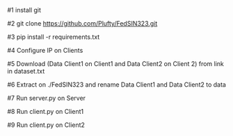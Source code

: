 #1 install git 

#2 git clone https://github.com/Plufty/FedSIN323.git

#3 pip install -r requirements.txt

#4 Configure IP on Clients

#5 Download (Data Client1 on Client1 and Data Client2 on Client 2) from link in dataset.txt

#6 Extract on ./FedSIN323 and rename Data Client1 and Data Client2 to data

#7 Run server.py on Server

#8 Run client.py on Client1

#9 Run client.py on Client2
